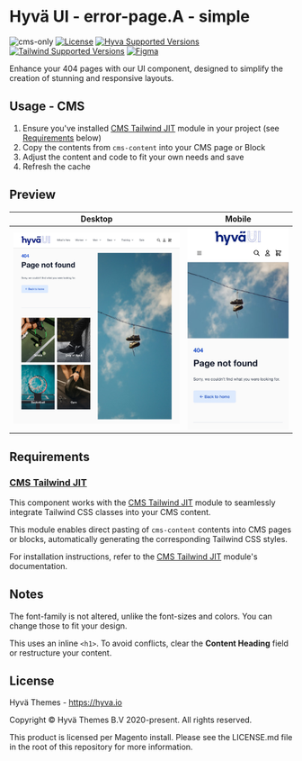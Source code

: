 # Hyvä UI - error-page.A - simple

![cms-only]
[![License]](../../../LICENSE.md)
[![Hyva Supported Versions]](https://docs.hyva.io/hyva-ui-library/getting-started.html)
[![Tailwind Supported Versions]](https://tailwindcss.com/)
[![Figma]](https://www.figma.com/@hyva)

Enhance your 404 pages with our UI component, designed to simplify the creation of stunning and responsive layouts.

## Usage - CMS

1. Ensure you've installed [CMS Tailwind JIT] module in your project (see [Requirements](#requirements) below)
2. Copy the contents from `cms-content` into your CMS page or Block
3. Adjust the content and code to fit your own needs and save
4. Refresh the cache

## Preview

| Desktop      | Mobile       |
| ------------ | ------------ |
| ![preview-1] | ![preview-2] |

[preview-1]: ./media/B-split.jpg "Preview of Error page B on Desktop view"
[preview-2]: ./media/B-split-mobile.jpg "Preview of Error page B on Mobile view"

## Requirements

### [CMS Tailwind JIT]

This component works with the [CMS Tailwind JIT] module to seamlessly integrate Tailwind CSS classes into your CMS content.

This module enables direct pasting of `cms-content` contents into CMS pages or blocks,
automatically generating the corresponding Tailwind CSS styles.

For installation instructions, refer to the [CMS Tailwind JIT] module's documentation.

## Notes

The font-family is not altered, unlike the font-sizes and colors. You can change those to fit your design.

This uses an inline `<h1>`. To avoid conflicts, clear the **Content Heading** field or restructure your content.

## License

Hyvä Themes - https://hyva.io

Copyright © Hyvä Themes B.V 2020-present. All rights reserved.

This product is licensed per Magento install. Please see the LICENSE.md file in the root of this repository for more
information.

[cms-only]: https://img.shields.io/badge/cms_only-5ee8ca?style=for-the-badge
[License]: https://img.shields.io/badge/License-004d32?style=for-the-badge "Link to Hyvä License"
[Figma]: https://img.shields.io/badge/Figma-gray?style=for-the-badge&logo=Figma "Link to Figma"
[CMS Tailwind JIT]: https://docs.hyva.io/hyva-themes/cms/using-tailwind-classes-in-cms-content.html

[Hyva Supported Versions]: https://img.shields.io/badge/Hyv%C3%A4-1.2,_1.3-0A23B9?style=for-the-badge&labelColor=0A144B "Hyvä Supported Versions"
[Tailwind Supported Versions]: https://img.shields.io/badge/Tailwind-3-06B6D4?style=for-the-badge&logo=TailwindCSS "Tailwind Supported Versions"

